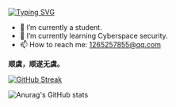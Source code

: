 [![Typing SVG](https://readme-typing-svg.demolab.com?font=Fira+Code&weight=600&size=24&pause=1000&color=FF4F4F&background=D5FFBC00&center=true&random=false&width=435&lines=Welcome+to+my+Github)](https://git.io/typing-svg)

- 🔭 I’m currently a student.
- 🌱 I’m currently learning Cyberspace security.
- 📫 How to reach me: 1265257855@qq.com

**顺虞，顺遂无虞。**

[![GitHub Streak](https://streak-stats.demolab.com/?user=liu1272)](https://git.io/streak-stats)


![Anurag's GitHub stats](https://github-readme-stats.vercel.app/api?username=liu1272&show_icons=true&theme=dracula)
